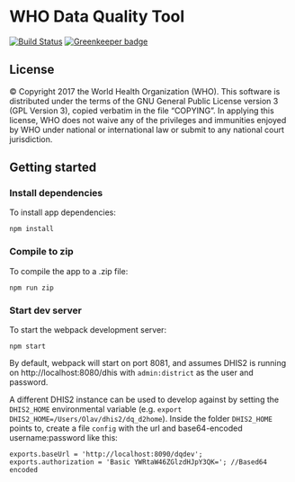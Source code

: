 # WHO Data Quality Tool

[![Build Status](https://travis-ci.org/dhis2/data-quality-app-who.svg?branch=master)](https://travis-ci.org/dhis2/data-quality-app-who) [![Greenkeeper badge](https://badges.greenkeeper.io/dhis2/data-quality-app-who.svg)](https://greenkeeper.io/)

## License
© Copyright 2017 the World Health Organization (WHO).
This software is distributed under the terms of the GNU General Public License version 3 (GPL Version 3),
copied verbatim in the file “COPYING”.  In applying this license, WHO does not waive any of the privileges and
immunities enjoyed by WHO under national or international law or submit to any national court jurisdiction.

## Getting started

### Install dependencies
To install app dependencies:

```
npm install
```

### Compile to zip
To compile the app to a .zip file:

```
npm run zip
```

### Start dev server
To start the webpack development server:

```
npm start
```

By default, webpack will start on port 8081, and assumes DHIS2 is running on 
http://localhost:8080/dhis with `admin:district` as the user and password.

A different DHIS2 instance can be used to develop against by setting the `DHIS2_HOME`
environmental variable (e.g. `export DHIS2_HOME=/Users/Olav/dhis2/dq_d2home`). 
Inside the folder `DHIS2_HOME` points to, create a file `config` with the url 
and base64-encoded username:password like this:

```
exports.baseUrl = 'http://localhost:8090/dqdev';
exports.authorization = 'Basic YWRtaW46ZGlzdHJpY3QK='; //Based64 encoded
```
